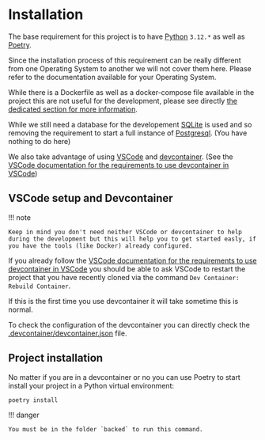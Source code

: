 # Installation

The base requirement for this project is to have [Python](https://www.python.org/) `3.12.*` as well as [Poetry](https://python-poetry.org/).

Since the installation process of this requirement can be really different from one Operating System to another we will not cover them here. Please refer to the documentation available for your Operating System.

While there is a Dockerfile as well as a docker-compose file available in the project this are not useful for the development, please see directly [the dedicated section for more information](server-installation.md).

While we still need a database for the developement [SQLite](https://www.sqlite.org/) is used and so removing the requirement to start a full instance of [Postgresql](https://www.postgresql.org/). (You have nothing to do here)

We also take advantage of using [VSCode](https://code.visualstudio.com/) and [devcontainer](https://containers.dev/). (See the [VSCode documentation for the requirements to use devcontainer in VSCode](https://code.visualstudio.com/docs/devcontainers/containers))

## VSCode setup and Devcontainer

!!! note

    Keep in mind you don't need neither VSCode or devcontainer to help during the development but this will help you to get started easly, if you have the tools (like Docker) already configured.

If you already follow the [VSCode documentation for the requirements to use devcontainer in VSCode](https://code.visualstudio.com/docs/devcontainers/containers) you should be able to ask VSCode to restart the project that you have recently cloned via the command `Dev Container: Rebuild Container`.

If this is the first time you use devcontainer it will take sometime this is normal.

To check the configuration of the devcontainer you can directly check the [.devcontainer/devcontainer.json](https://github.com/Resonite-Community-Projects/community_events.resonite/blob/master/.devcontainer/devcontainer.json) file.

## Project installation

No matter if you are in a devcontainer or no you can use Poetry to start install your project in a Python virtual environment:

```console
poetry install
```

!!! danger

    You must be in the folder `backed` to run this command.